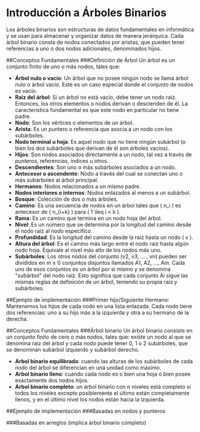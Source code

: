 # Introducción a Árboles Binarios
Los árboles binarios son estructuras de datos fundamentales en informática y se usan para almacenar y organizar datos de manera jerárquica. Cada árbol binario consta de nodos conectados por aristas, que pueden tener referencias a uno o dos nodos adicionales, denominados hijos.

##Conceptos Fundamentales
###Definición de Árbol
Un árbol es un conjunto finito de uno o más nodos, tales que:


- **Árbol nulo o vacío**:
Un árbol que no posee ningún nodo se llama árbol nulo o árbol vacío. Este es un caso especial donde el conjunto de nodos es vacío.
- **Raíz del árbol**: Si un árbol no está vacío, debe tener un nodo raíz. Entonces, los otros elementos o nodos derivan o descienden de él. La característica fundamental es que este nodo en particular no tiene padre.
- **Nodo**: Son los vértices o elementos de un árbol.
- **Arista**: Es un puntero o referencia que asocia a un nodo con los subárboles.
- **Nodo terminal u hoja**: Es aquel nodo que no tiene ningún subárbol (o bien los dos subárboles que derivan de él son árboles vacíos).
- **Hijos**: Son nodos asociados directamente a un nodo, tal vez a través de punteros, referencias, índices u otros.
- **Descendientes**: Son uno o más subárboles asociados a un nodo.
- **Antecesor o ascendente**: Nodo a través del cual se conectan uno o más subárboles al árbol principal.
- **Hermanos**: Nodos relacionados a un mismo padre.
- **Nodos interiores o internos**: Nodos enlazados al menos a un subárbol.
- **Bosque**: Colección de dos o más árboles.
- **Camino**: Es una secuencia de nodos en un árbol tales que \( n_i \) es antecesor de \( n_{i+k} \) para \( 1 \leq i < k \).
- **Rama**: Es un camino que termina en un nodo hoja del árbol.
- **Nivel**: Es un número que se determina por la longitud del camino desde el nodo raíz al nodo específico.
- **Profundidad**: Es la longitud del camino desde la raíz hasta un nodo \( x \).
- **Altura del árbol**: Es el camino más largo entre el nodo raíz hasta algún nodo hoja. Equivale al nivel más alto de los nodos más uno.
- **Subárboles**:
Los otros nodos del conjunto (v2, v3, ... , vn) pueden ser divididos en m ≥ 0 conjuntos disjuntos llamados A1, A2, ..., Am.
Cada uno de esos conjuntos es un árbol por sí mismo y se denomina "subárbol" del nodo raíz. 
Esto significa que cada conjunto Ai sigue las mismas reglas de definición de un árbol, teniendo su propia raíz y subárboles.

##Ejemplo de implementación
###Primer hijo/Siguiente Hermano:
Mantenemos los hijos de cada nodo en una lista enlazada. Cada nodo tiene dos
referencias: uno a su hijo más a la izquierda y otra a su hermano de la derecha.

##Conceptos Fundamentales
###Árbol binario
Un árbol binario consiste en un conjunto finito de cero o más nodos, tales que:
existe un nodo al que se denomina raíz del árbol y cada nodo puede tener 0, 1 o 2 subárboles, que se denominan subárbol izquierdo y subárbol derecho.

- **Arbol binario equilibrado**: cuando las alturas de los subárboles de cada nodo del árbol se diferencian en una unidad como máximo.
- **Arbol binario lleno**: cuando cada nodo es o bien una hoja o bien posee exactamente dos nodos hijos.
- **Arbol binario completo**: un árbol binario con n niveles está completo si todos los niveles excepto posiblemente el último están completamente llenos, y en el último nivel los nodos están hacia la izquierda.

##Ejemplo de implementación
###Basadas en nodos y punteros

###Basadas en arreglos (implica árbol binario completo)